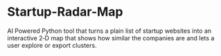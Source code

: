 # Startup-Radar-Map

AI Powered Python tool that turns a plain list of startup websites into an interactive 2‑D map that shows
how similar the companies are and lets a user explore or export clusters. 
